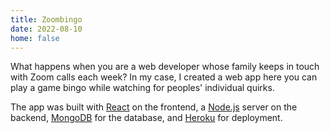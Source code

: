 ```yaml
---
title: Zoombingo
date: 2022-08-10
home: false
---
```


What happens when you are a web developer whose family keeps in touch with Zoom calls each week? In my case, I created a web app here you can play a game bingo while watching for peoples' individual quirks.

The app was built with [React](https://reactjs.org/) on the frontend, a [Node.js](https://nodejs.org/en/) server on the backend, [MongoDB](https://www.mongodb.com/) for the database, and [Heroku](https://www.heroku.com/) for deployment.

<content-img-row collapse>
  <content-img src="/images/games/zoombingo/home.png"></content-img>
  <content-img src="/images/games/zoombingo/board.png"></content-img>
  <content-img src="/images/games/zoombingo/lobby.png"></content-img>
</content-img-row>